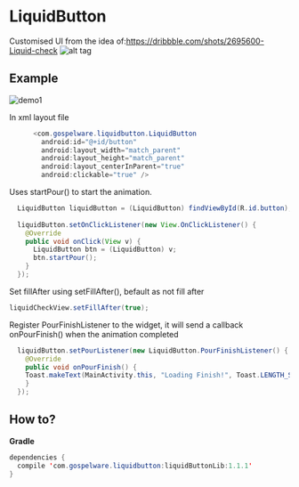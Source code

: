 # LiquidButton

Customised UI from the idea of:https://dribbble.com/shots/2695600-Liquid-check
![alt tag](https://d13yacurqjgara.cloudfront.net/users/330174/screenshots/2695600/comp_2.gif)

## Example

![demo1](https://github.com/yoruriko/LiquidButton/blob/master/demo.gif)

In xml layout file
```java
      <com.gospelware.liquidbutton.LiquidButton
        android:id="@+id/button"
        android:layout_width="match_parent"
        android:layout_height="match_parent"
        android:layout_centerInParent="true"
        android:clickable="true" />
```
Uses startPour() to start the animation.    
```java
  LiquidButton liquidButton = (LiquidButton) findViewById(R.id.button);
  
  liquidButton.setOnClickListener(new View.OnClickListener() {
    @Override
    public void onClick(View v) {
      LiquidButton btn = (LiquidButton) v;
      btn.startPour();
    }
  });
```

Set fillAfter using setFillAfter(), befault as not fill after
```java
liquidCheckView.setFillAfter(true);
```

  Register PourFinishListener to the widget, it will send a callback onPourFinish() when the animation completed
```java
  liquidButton.setPourListener(new LiquidButton.PourFinishListener() {
    @Override
    public void onPourFinish() {
    Toast.makeText(MainActivity.this, "Loading Finish!", Toast.LENGTH_SHORT).show();
    }
  });
```
## How to?

**Gradle**        

```java
dependencies {    
  compile 'com.gospelware.liquidbutton:liquidButtonLib:1.1.1'    
}
```

